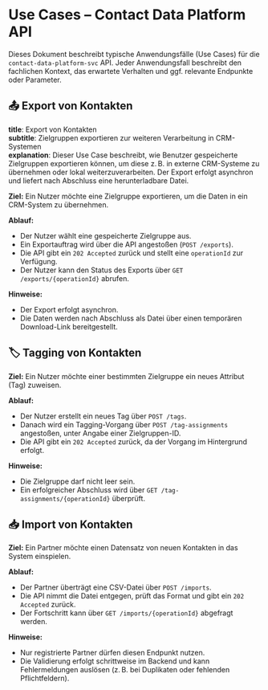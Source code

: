 
# Use Cases – Contact Data Platform API

Dieses Dokument beschreibt typische Anwendungsfälle (Use Cases) für die `contact-data-platform-svc` API. Jeder Anwendungsfall beschreibt den fachlichen Kontext, das erwartete Verhalten und ggf. relevante Endpunkte oder Parameter.

## 📤 Export von Kontakten

**title**: Export von Kontakten  
**subtitle**: Zielgruppen exportieren zur weiteren Verarbeitung in CRM-Systemen  
**explanation**: Dieser Use Case beschreibt, wie Benutzer gespeicherte Zielgruppen exportieren können, um diese z. B. in externe CRM-Systeme zu übernehmen oder lokal weiterzuverarbeiten. Der Export erfolgt asynchron und liefert nach Abschluss eine herunterladbare Datei.

**Ziel:** Ein Nutzer möchte eine Zielgruppe exportieren, um die Daten in ein CRM-System zu übernehmen.

**Ablauf:**

- Der Nutzer wählt eine gespeicherte Zielgruppe aus.
- Ein Exportauftrag wird über die API angestoßen (`POST /exports`).
- Die API gibt ein `202 Accepted` zurück und stellt eine `operationId` zur Verfügung.
- Der Nutzer kann den Status des Exports über `GET /exports/{operationId}` abrufen.

**Hinweise:**

- Der Export erfolgt asynchron.
- Die Daten werden nach Abschluss als Datei über einen temporären Download-Link bereitgestellt.

## 🏷 Tagging von Kontakten

**Ziel:** Ein Nutzer möchte einer bestimmten Zielgruppe ein neues Attribut (Tag) zuweisen.

**Ablauf:**

- Der Nutzer erstellt ein neues Tag über `POST /tags`.
- Danach wird ein Tagging-Vorgang über `POST /tag-assignments` angestoßen, unter Angabe einer Zielgruppen-ID.
- Die API gibt ein `202 Accepted` zurück, da der Vorgang im Hintergrund erfolgt.

**Hinweise:**

- Die Zielgruppe darf nicht leer sein.
- Ein erfolgreicher Abschluss wird über `GET /tag-assignments/{operationId}` überprüft.

## 📥 Import von Kontakten

**Ziel:** Ein Partner möchte einen Datensatz von neuen Kontakten in das System einspielen.

**Ablauf:**

- Der Partner überträgt eine CSV-Datei über `POST /imports`.
- Die API nimmt die Datei entgegen, prüft das Format und gibt ein `202 Accepted` zurück.
- Der Fortschritt kann über `GET /imports/{operationId}` abgefragt werden.

**Hinweise:**

- Nur registrierte Partner dürfen diesen Endpunkt nutzen.
- Die Validierung erfolgt schrittweise im Backend und kann Fehlermeldungen auslösen (z. B. bei Duplikaten oder fehlenden Pflichtfeldern).
